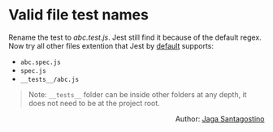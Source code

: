 # Valid file test names

Rename the test to _abc.test.js_. Jest still find it because of the default regex. Now try all other files extention that Jest by [default](https://jestjs.io/docs/en/configuration#testregex-string-array-string) supports:

- `abc.spec.js`
- `spec.js`
- `__tests__/abc.js`

> Note: `__tests__` folder can be inside other folders at any depth, it does not need to be at the project root.

<p style='text-align: right;'>Author: <a href="../about-us.md#jaga-santagostino">Jaga Santagostino</a></p>
